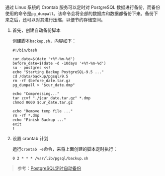 通过 Linux 系统的 Crontab 服务可以定时对 PostgreSQL 数据进行备份，而备份使用的命令是`pg_dumpall`。该命令会将全部的数据库和数据都备份下来。备份下来之后，还可以对其进行压缩，以便节约存储空间。

1. 首先，创建自动备份脚本

    创建脚本`backup.sh`，内容如下：
    
    ```shell
    #!/bin/bash
    
    cur_date=$(date '+%Y-%m-%d')
    before_date=$(date -d -10days '+%Y-%m-%d')
    su - postgres <<!
    echo "Starting Backup PostgreSQL-9.5 ..."
    cd /data/backup/pgsql/9.5
    rm -rf $before_date.tar.gz
    pg_dumpall > "$cur_date.dmp"
    
    echo "Compressing..."
    tar zcvf "./$cur_date.tar.gz" *.dmp
    chmod 0600 $cur_date.tar.gz
    
    echo "Remove temp file ..."
    rm -rf *.dmp
    echo "Finish Backup ..."
    exit
    !
    ```

2. 设置 crontab 计划
    
    运行`crontab -e`命令，来将上面创建的脚本定时执行：
    
    ```shell
    0 2 * * * /var/lib/pgsql/backup.sh
    ```

> 参考：[PostgreSQL定时自动备份](https://blog.csdn.net/sunbocong/article/details/77936601)

